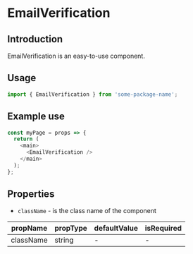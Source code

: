 # EmailVerification

<!-- STORY -->

## Introduction

EmailVerification is an easy-to-use component.

## Usage

```javascript
import { EmailVerification } from 'some-package-name';
```

## Example use

```javascript
const myPage = props => {
  return (
    <main>
      <EmailVerification />
    </main>
  );
};
```

## Properties

- `className` - is the class name of the component

| propName  | propType | defaultValue | isRequired |
| --------- | -------- | ------------ | ---------- |
| className | string   | -            | -          |

